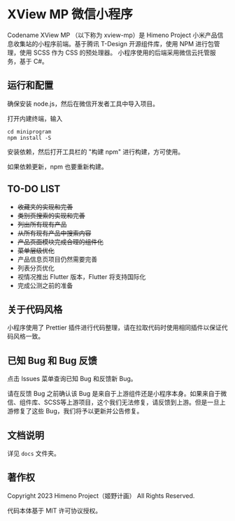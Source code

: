 # XView MP 微信小程序

Codename XView MP （以下称为 xview-mp）是 Himeno Project 小米产品信息收集站的小程序前端。基于腾讯 T-Design 开源组件库，使用 NPM 进行包管理，使用 SCSS 作为 CSS 的预处理器。 小程序使用的后端采用微信云托管服务，基于 C#。

## 运行和配置

确保安装 node.js，然后在微信开发者工具中导入项目。

打开内建终端，输入

```
cd miniprogram
npm install -S
```

安装依赖，然后打开工具栏的 "构建 npm" 进行构建，方可使用。

如果依赖更新，npm 也要重新构建。

## TO-DO LIST

- ~~收藏夹的实现和完善~~
- ~~类别页搜索的实现和完善~~
- ~~列出所有现有产品~~
- ~~从所有现有产品中搜索内容~~
- ~~产品页面模块完成合理的组件化~~
- ~~菜单层级优化~~
- 产品信息页项目仍然需要完善
- 列表分页优化
- 视情况推出 Flutter 版本，Flutter 将支持国际化
- 完成公测之前的准备

## 关于代码风格

小程序使用了 Prettier 插件进行代码整理，请在拉取代码时使用相同插件以保证代码风格一致。

## 已知 Bug 和 Bug 反馈

点击 Issues 菜单查询已知 Bug 和反馈新 Bug。

请在反馈 Bug 之前确认该 Bug 是来自于上游组件还是小程序本身。如果来自于微信、组件库、SCSS等上游项目，这个我们无法修复，请反馈到上游。但是一旦上游修复了这些 Bug，我们将予以更新并公告修复。

## 文档说明

详见 `docs` 文件夹。

## 著作权

Copyright 2023 Himeno Project（姬野计画） All Rights Reserved.

代码本体基于 MIT 许可协议授权。

